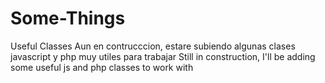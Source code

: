 Some-Things
===========

Useful Classes
Aun en contrucccion, estare subiendo algunas clases javascript y php muy utiles para trabajar
Still in construction, I'll be adding some useful js and php classes to work with
